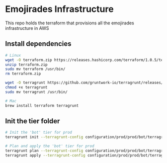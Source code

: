 # Emojirades Infrastructure

This repo holds the terraform that provisions all the emojirades infrastructure in AWS

## Install dependencies
```bash
# Linux
wget -O terraform.zip https://releases.hashicorp.com/terraform/1.0.5/terraform_1.0.5_linux_amd64.zip
unzip terraform.zip
sudo mv terraform /usr/bin/
rm terraform.zip

wget -O terragrunt https://github.com/gruntwork-io/terragrunt/releases/download/v0.31.5/terragrunt_linux_amd64
chmod +x terragrunt
sudo mv terragrunt /usr/bin/

# Mac
brew install terraform terragrunt
```

## Init the tier folder
```bash
# Init the 'bot' tier for prod
terragrunt init --terragrunt-config configuration/prod/prod/bot/terragrunt.hcl --terragrunt-working-dir tier/bot -upgrade

# Plan and apply the 'bot' tier for prod
terragrunt plan --terragrunt-config configuration/prod/prod/bot/terragrunt.hcl --terragrunt-working-dir tier/bot
terragrunt apply --terragrunt-config configuration/prod/prod/bot/terragrunt.hcl --terragrunt-working-dir tier/bot
```

